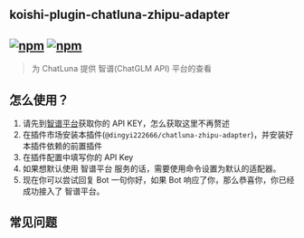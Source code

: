 ## koishi-plugin-chatluna-zhipu-adapter

## [![npm](https://img.shields.io/npm/v/koishi-plugin-chatluna-zhipu-adapter)](https://www.npmjs.com/package/koishi-plugin-chatluna-zhipu) [![npm](https://img.shields.io/npm/dm/koishi-plugin-chatluna-zhipu-adapter)](https://www.npmjs.com/package/koishi-plugin-chatluna-zhipu-adapter)

> 为 ChatLuna 提供 智谱(ChatGLM API) 平台的查看

## 怎么使用？

1. 请先到[智谱平台](https://open.bigmodel.cn/usercenter/apikeys)获取你的 API KEY，怎么获取这里不再赘述
2. 在插件市场安装本插件(`@dingyi222666/chatluna-zhipu-adapter`)，并安装好本插件依赖的前置插件
3. 在插件配置中填写你的 API Key
4. 如果想默认使用 智谱平台 服务的话，需要使用命令设置为默认的适配器。
5. 现在你可以尝试回复 Bot 一句你好，如果 Bot 响应了你，那么恭喜你，你已经成功接入了 智谱平台。

## 常见问题

